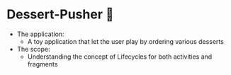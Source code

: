 # Dessert-Pusher 🍰
* The application:
    * A toy application that let the user play by ordering various desserts
* The scope:
    * Understanding the concept of Lifecycles for both activities and fragments
